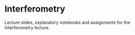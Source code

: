 Interferometry
==============

Lecture slides, explanatory notebooks and assignments for the Interferometry lecture.